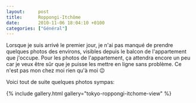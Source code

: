 ```yaml
---
layout:     post
title:      Roppongi-Itchôme
date:       2010-11-06 18:04:10 +0100
categories: ["Général"]
---
```


Lorsque je suis arrivé le premier jour, je n'ai pas manqué de prendre quelques photos des environs, visibles depuis
le balcon de l'appartement que j'occupe. Pour les photos de l'appartement, ça attendra encore un peu car je veux
être sûr que je puisse les mettre en ligne sans problème. Ce n'est pas mon chez moi rien qu'à moi :wink:

<!--more-->

Voici tout de suite quelques photos sympas:

{% include gallery.html gallery="tokyo-roppongi-itchome-view" %}